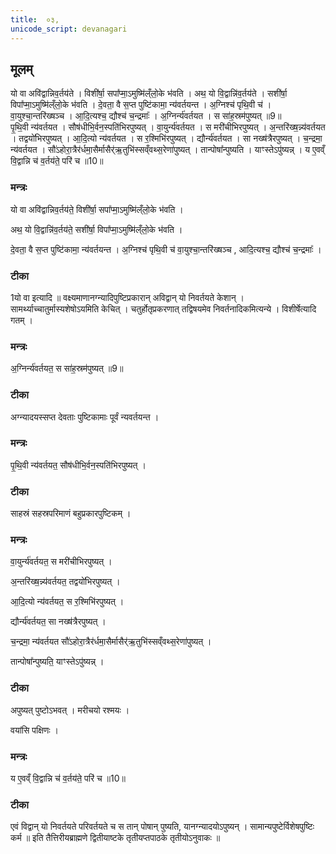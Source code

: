 ```yaml
---
title:  ०३,
unicode_script: devanagari
---
```

## मूलम्
यो वा अवि॑द्वान्निव॒र्तय॑ते ।
विशी॑र्षा॒ सपा᳚प्मा॒ऽमुष्मि॑ल्ँलो॒के भ॑वति ।
अथ॒ यो वि॒द्वान्नि॑व॒र्तय॑ते ।
सशी॑र्षा॒ विपा᳚प्मा॒ऽमुष्मि॑ल्ँलो॒के भ॑वति ।
दे॒वता॒ वै स॒प्त पुष्टि॑कामा॒ न्य॑वर्तयन्त ।
अ॒ग्निश्च॑ पृथि॒वी च॑ ।
वा॒युश्चा॒न्तरि॑ख्षञ्च ।
आ॒दि॒त्यश्च॒ द्यौश्च॑ च॒न्द्रमाः᳚ ।
अ॒ग्निर्न्य॑वर्तयत ।
स सा॑ह॒स्रम॑पुष्यत् ॥9॥  
पृ॒थि॒वी न्य॑वर्तयत ।
सौष॑धीभि॒र्वन॒स्पति॑भिरपुष्यत् ।
वा॒युर्न्य॑वर्तयत ।
स मरी॑चीभिरपुष्यत् ।
अ॒न्तरि॑ख्ष॒न्न्य॑वर्तयत ।
तद्वयो॑भिरपुष्यत् ।
आ॒दि॒त्यो न्य॑वर्तयत ।
स र॒श्मिभि॑रपुष्यत् ।
द्यौर्न्य॑वर्तयत ।
सा नख्ष॑त्रैरपुष्यत् ।
च॒न्द्रमा॒ न्य॑वर्तयत ।
सौ॑ऽहोरा॒त्रैर॑र्धमा॒सैर्मासैर्॑ऋ॒तुभि॑स्सव्ँवथ्स॒रेणा॑पुष्यत् ।
तान्पोषा᳚न्पुष्यति ।
याꣳस्तेऽपु॑ष्यन्न् ।
य ए॒वव्ँ वि॒द्वान्नि च॑ व॒र्तय॑ते॒ परि॑ च ॥10॥

### मन्त्रः
यो वा अवि॑द्वान्निव॒र्तय॑ते॒ विशी॑र्षा॒ सपा᳚प्मा॒ऽमुष्मि॑ल्ँलो॒के भ॑वति ।

अथ॒ यो वि॒द्वान्नि॑व॒र्तय॑ते॒ सशी॑र्षा॒ विपा᳚प्मा॒ऽमुष्मि॑ल्ँलो॒के भ॑वति ।

दे॒वता॒ वै स॒प्त पुष्टि॑कामा॒ न्य॑वर्तयन्त ।
अ॒ग्निश्च॑ पृथि॒वी च॑ वा॒युश्चा॒न्तरि॑ख्षञ्च , आदि॒त्यश्च॒ द्यौश्च॑ च॒न्द्रमाः᳚ ।  

### टीका

1यो वा इत्यादि ॥ वक्ष्यमाणानग्न्यादिपुष्टिप्रकारान् अविद्वान् यो निवर्तयते केशान् । सामर्थ्याच्चातुर्मास्यशेषोऽयमिति केचित् । चतुर्होतृप्रकरणात् तद्विषयमेव निवर्तनादिकमित्यन्ये ।
विशीर्षेत्यादि गतम् ।

### मन्त्रः
अ॒ग्निर्न्य॑वर्तयत॒ स सा॑ह॒स्रम॑पुष्यत् ॥9॥  
### टीका

अग्न्यादयस्सप्त देवताः पुष्टिकामाः पूर्वं न्यवर्तयन्त ।
### मन्त्रः
पृ॒थि॒वी न्य॑वर्तयत॒ सौष॑धीभि॒र्वन॒स्पति॑भिरपुष्यत् ।

### टीका

साहस्रं सहस्रपरिमाणं बहुप्रकारपुष्टिकम् ।
### मन्त्रः

वा॒युर्न्य॑वर्तयत॒ स मरी॑चीभिरपुष्यत् ।  

अ॒न्तरि॑ख्ष॒न्न्य॑वर्तयत॒ तद्वयो॑भिरपुष्यत् ।  

आ॒दि॒त्यो न्य॑वर्तयत॒ स र॒श्मिभि॑रपुष्यत् ।  

द्यौर्न्य॑वर्तयत॒ सा नख्ष॑त्रैरपुष्यत् ।

च॒न्द्रमा॒ न्य॑वर्तयत सौ॑ऽहोरा॒त्रैर॑र्धमा॒सैर्मासैर्॑ऋ॒तुभि॑स्सव्ँवथ्स॒रेणा॑पुष्यत् ।

तान्पोषा᳚न्पुष्यति॒ याꣳस्तेऽपु॑ष्यन्न् ।
### टीका
अपुष्यत् पुष्टोऽभवत् । मरीचयो रश्मयः ।

वयांसि पक्षिणः ।
### मन्त्रः
य ए॒वव्ँ वि॒द्वान्नि च॑ व॒र्तय॑ते॒ परि॑ च ॥10॥

### टीका
एवं विद्वान् यो निवर्तयते परिवर्तयते च स तान् पोषान् पुष्यति, यानग्न्यादयोऽपुष्यन् । सामान्यपुष्टेर्विशेषपुष्टिः कर्म ॥
इति तैत्तिरीयब्राह्मणे द्वितीयाष्टके तृतीयप्तपाठके तृतीयोऽनुवाकः ॥  
